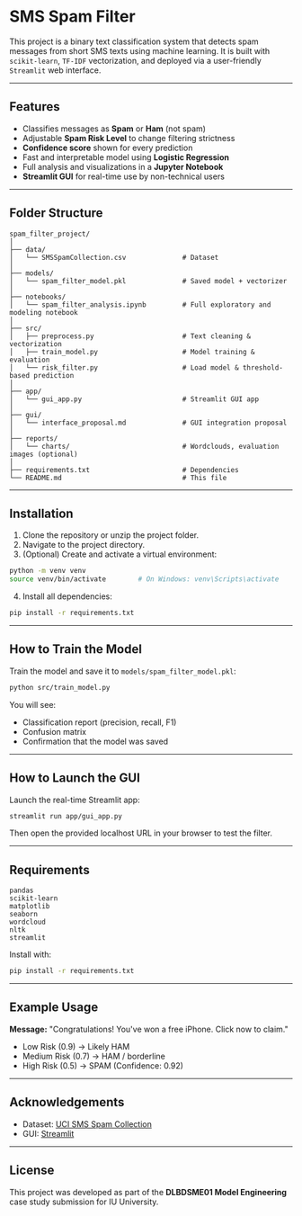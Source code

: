 
# SMS Spam Filter

This project is a binary text classification system that detects spam messages from short SMS texts using machine learning. It is built with `scikit-learn`, `TF-IDF` vectorization, and deployed via a user-friendly `Streamlit` web interface.

---

## Features

- Classifies messages as **Spam** or **Ham** (not spam)
- Adjustable **Spam Risk Level** to change filtering strictness
- **Confidence score** shown for every prediction
- Fast and interpretable model using **Logistic Regression**
- Full analysis and visualizations in a **Jupyter Notebook**
- **Streamlit GUI** for real-time use by non-technical users

---

## Folder Structure

```
spam_filter_project/
│
├── data/
│   └── SMSSpamCollection.csv              # Dataset
│
├── models/
│   └── spam_filter_model.pkl              # Saved model + vectorizer
│
├── notebooks/
│   └── spam_filter_analysis.ipynb         # Full exploratory and modeling notebook
│
├── src/
│   ├── preprocess.py                      # Text cleaning & vectorization
│   ├── train_model.py                     # Model training & evaluation
│   └── risk_filter.py                     # Load model & threshold-based prediction
│
├── app/
│   └── gui_app.py                         # Streamlit GUI app
│
├── gui/
│   └── interface_proposal.md              # GUI integration proposal
│
├── reports/
│   └── charts/                            # Wordclouds, evaluation images (optional)
│
├── requirements.txt                       # Dependencies
└── README.md                              # This file
```

---

## Installation

1. Clone the repository or unzip the project folder.
2. Navigate to the project directory.
3. (Optional) Create and activate a virtual environment:

```bash
python -m venv venv
source venv/bin/activate        # On Windows: venv\Scripts\activate
```

4. Install all dependencies:

```bash
pip install -r requirements.txt
```

---

## How to Train the Model

Train the model and save it to `models/spam_filter_model.pkl`:

```bash
python src/train_model.py
```

You will see:
- Classification report (precision, recall, F1)
- Confusion matrix
- Confirmation that the model was saved

---

## How to Launch the GUI

Launch the real-time Streamlit app:

```bash
streamlit run app/gui_app.py
```

Then open the provided localhost URL in your browser to test the filter.

---

## Requirements

```
pandas
scikit-learn
matplotlib
seaborn
wordcloud
nltk
streamlit
```

Install with:

```bash
pip install -r requirements.txt
```

---

## Example Usage

**Message:** "Congratulations! You've won a free iPhone. Click now to claim."

- Low Risk (0.9) → Likely HAM
- Medium Risk (0.7) → HAM / borderline
- High Risk (0.5) → SPAM (Confidence: 0.92)

---

## Acknowledgements

- Dataset: [UCI SMS Spam Collection](https://archive.ics.uci.edu/ml/datasets/sms+spam+collection)
- GUI: [Streamlit](https://streamlit.io/)

---

## License

This project was developed as part of the **DLBDSME01 Model Engineering** case study submission for IU University.
